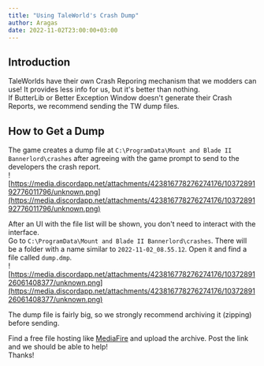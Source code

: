 ```yaml
---
title: "Using TaleWorld's Crash Dump"
author: Aragas
date: 2022-11-02T23:00:00+03:00
---
```


## Introduction
TaleWorlds have their own Crash Reporing mechanism that we modders can use! It provides less info for us, but it's better than nothing.  
If ButterLib or Better Exception Window doesn't generate their Crash Reports, we recommend sending the TW dump files.  

## How to Get a Dump
The game creates a dump file at `C:\ProgramData\Mount and Blade II Bannerlord\crashes` after agreeing with the game prompt to send to the developers the crash report.  
![https://media.discordapp.net/attachments/423816778276274176/1037289192776011796/unknown.png](https://media.discordapp.net/attachments/423816778276274176/1037289192776011796/unknown.png)

After an UI with the file list will be shown, you don't need to interact with the interface.  
Go to `C:\ProgramData\Mount and Blade II Bannerlord\crashes`. There will be a folder with a name similar to `2022-11-02_08.55.12`. Open it and find a file called `dump.dmp`.  
![https://media.discordapp.net/attachments/423816778276274176/1037289126061408377/unknown.png](https://media.discordapp.net/attachments/423816778276274176/1037289126061408377/unknown.png)

The dump file is fairly big, so we strongly recommend archiving it (zipping) before sending.  
  
Find a free file hosting like [MediaFire](https://www.mediafire.com/) and upload the archive. Post the link and we should be able to help!  
Thanks!  
